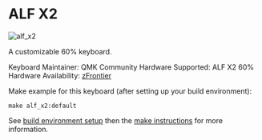 # ALF X2

![alf_x2](https://cdn.shopify.com/s/files/1/1674/0405/products/1_088c2862-1f68-4fdd-a346-965208c3a3de_1024x1024.png?v=1511296076)

A customizable 60% keyboard.

Keyboard Maintainer: QMK Community
Hardware Supported: ALF X2 60%
Hardware Availability: [zFrontier](https://en.zfrontier.com/products/group-buy-alf-x2-60)

Make example for this keyboard (after setting up your build environment):

    make alf_x2:default

See [build environment setup](https://docs.qmk.fm/build_environment_setup.html) then the [make instructions](https://docs.qmk.fm/make_instructions.html) for more information.
